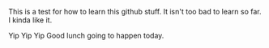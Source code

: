 This is a test for how to learn this github stuff. It isn't too bad to learn so far. I kinda like it.

Yip Yip Yip Good lunch going to happen today.
